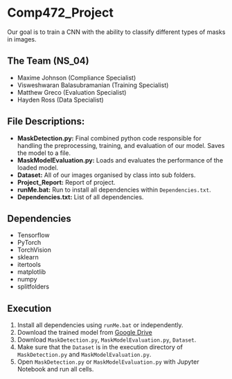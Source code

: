 # Comp472_Project

Our goal is to train a CNN with the ability to classify different types of masks in images.

## The Team (NS_04)
- Maxime Johnson (Compliance Specialist)
- Visweshwaran Balasubramanian (Training Specialist)
- Matthew Greco (Evaluation Specialist)
- Hayden Ross (Data Specialist)

## File Descriptions:
- <b>MaskDetection.py:</b> Final combined python code responsible for handling the preprocessing, training, and evaluation of our model. Saves the model to a file.
- <b>MaskModelEvaluation.py:</b> Loads and evaluates the performance of the loaded model.
- <b>Dataset:</b> All of our images organised by class into sub folders.
- <b>Project_Report:</b> Report of project.
- <b>runMe.bat:</b> Run to install all dependencies within `Dependencies.txt`.
- <b>Dependencies.txt:</b> List of all dependencies.

## Dependencies
- Tensorflow
- PyTorch
- TorchVision
- sklearn
- itertools
- matplotlib
- numpy
- splitfolders


## Execution
1. Install all dependencies using `runMe.bat` or independently.
2. Download the trained model from [Google Drive](https://drive.google.com/file/d/1L27D-IVS6tbxKTNns-PcQKbUYX6L7JH7/view)
3. Download `MaskDetection.py`, `MaskModelEvaluation.py`, `Dataset`.
4. Make sure that the `Dataset` is in the execution directory of `MaskDetection.py` and `MaskModelEvaluation.py`.
5. Open `MaskDetection.py` or `MaskModelEvaluation.py` with Jupyter Notebook and run all cells.

